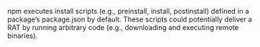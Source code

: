 npm executes install scripts (e.g., preinstall, install, postinstall) defined in a package’s package.json by default. These scripts could potentially deliver a RAT by running arbitrary code (e.g., downloading and executing remote binaries).
